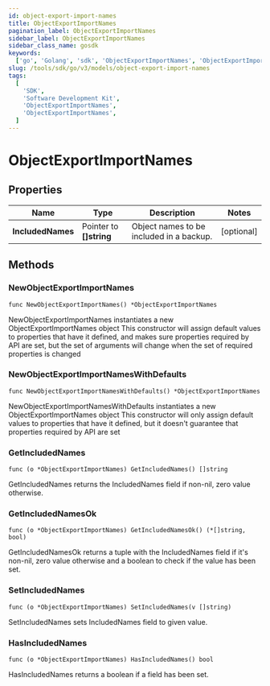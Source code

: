 ```yaml
---
id: object-export-import-names
title: ObjectExportImportNames
pagination_label: ObjectExportImportNames
sidebar_label: ObjectExportImportNames
sidebar_class_name: gosdk
keywords:
  ['go', 'Golang', 'sdk', 'ObjectExportImportNames', 'ObjectExportImportNames']
slug: /tools/sdk/go/v3/models/object-export-import-names
tags:
  [
    'SDK',
    'Software Development Kit',
    'ObjectExportImportNames',
    'ObjectExportImportNames',
  ]
---
```


# ObjectExportImportNames

## Properties

| Name | Type | Description | Notes |
| --- | --- | --- | --- |
| **IncludedNames** | Pointer to **[]string** | Object names to be included in a backup. | [optional] |

## Methods

### NewObjectExportImportNames

`func NewObjectExportImportNames() *ObjectExportImportNames`

NewObjectExportImportNames instantiates a new ObjectExportImportNames object This constructor will assign default values to properties that have it defined, and makes sure properties required by API are set, but the set of arguments will change when the set of required properties is changed

### NewObjectExportImportNamesWithDefaults

`func NewObjectExportImportNamesWithDefaults() *ObjectExportImportNames`

NewObjectExportImportNamesWithDefaults instantiates a new ObjectExportImportNames object This constructor will only assign default values to properties that have it defined, but it doesn't guarantee that properties required by API are set

### GetIncludedNames

`func (o *ObjectExportImportNames) GetIncludedNames() []string`

GetIncludedNames returns the IncludedNames field if non-nil, zero value otherwise.

### GetIncludedNamesOk

`func (o *ObjectExportImportNames) GetIncludedNamesOk() (*[]string, bool)`

GetIncludedNamesOk returns a tuple with the IncludedNames field if it's non-nil, zero value otherwise and a boolean to check if the value has been set.

### SetIncludedNames

`func (o *ObjectExportImportNames) SetIncludedNames(v []string)`

SetIncludedNames sets IncludedNames field to given value.

### HasIncludedNames

`func (o *ObjectExportImportNames) HasIncludedNames() bool`

HasIncludedNames returns a boolean if a field has been set.
